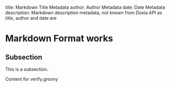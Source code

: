 title: Markdown Title Metadata
author: Author Metadata
date: Date Metadata
description: Markdown description metadata, not known from Doxia API as title, author and date are

<!---
Licensed to the Apache Software Foundation (ASF) under one
or more contributor license agreements.  See the NOTICE file
distributed with this work for additional information
regarding copyright ownership.  The ASF licenses this file
to you under the Apache License, Version 2.0 (the
"License"); you may not use this file except in compliance
with the License.  You may obtain a copy of the License at

  http://www.apache.org/licenses/LICENSE-2.0

Unless required by applicable law or agreed to in writing,
software distributed under the License is distributed on an
"AS IS" BASIS, WITHOUT WARRANTIES OR CONDITIONS OF ANY
KIND, either express or implied.  See the License for the
specific language governing permissions and limitations
under the License.
-->

Markdown Format works
=====================

<!-- MACRO{toc|fromDepth=1|toDepth=2} -->

Subsection
----------

This is a subsection.

Content for verify.groovy
